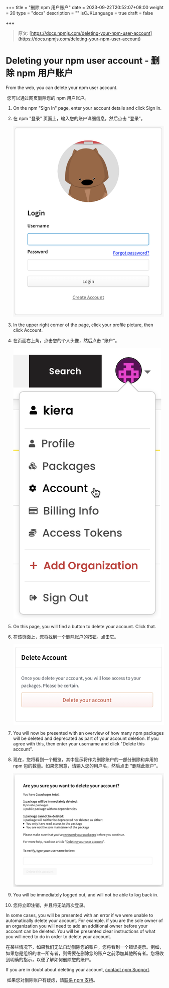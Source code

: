 +++
title = "删除 npm 用户账户"
date = 2023-09-22T20:52:07+08:00
weight = 20
type = "docs"
description = ""
isCJKLanguage = true
draft = false

+++

> 原文: [https://docs.npmjs.com/deleting-your-npm-user-account](https://docs.npmjs.com/deleting-your-npm-user-account)

# Deleting your npm user account - 删除 npm 用户账户

From the web, you can delete your npm user account.

​	您可以通过网页删除您的 npm 用户账户。

1. On the npm "Sign In" page, enter your account details and click Sign In.

2. 在 npm "登录" 页面上，输入您的账户详细信息，然后点击 "登录"。

   ![Screenshot of npm login dialog](Deletingyournpmuseraccount_img/user-login.png)

3. In the upper right corner of the page, click your profile picture, then click Account.

4. 在页面右上角，点击您的个人头像，然后点击 "账户"。

   ![Screenshot of account settings selection in user menu](Deletingyournpmuseraccount_img/account-settings.png)

5. On this page, you will find a button to delete your account. Click that.

6. 在该页面上，您将找到一个删除账户的按钮。点击它。

   ![Screenshot of button to press to delete your account](Deletingyournpmuseraccount_img/delete-your-account.png)

7. You will now be presented with an overview of how many npm packages will be deleted and deprecated as part of your account deletion. If you agree with this, then enter your username and click "Delete this account".

8. 现在，您将看到一个概览，其中显示将作为删除账户的一部分删除和弃用的 npm 包的数量。如果您同意，请输入您的用户名，然后点击 "删除此账户"。

   ![Screenshot of the confirmation screen to delete an account.](Deletingyournpmuseraccount_img/account-deletion-confirmation.png)

9. You will be immediately logged out, and will not be able to log back in.

10. 您将立即注销，并且将无法再次登录。

In some cases, you will be presented with an error if we were unable to automatically delete your account. For example. if you are the sole owner of an organization you will need to add an additional owner before your account can be deleted. You will be presented clear instructions of what you will need to do in order to delete your account.

​	在某些情况下，如果我们无法自动删除您的账户，您将看到一个错误提示。例如，如果您是组织的唯一所有者，则需要在删除您的账户之前添加其他所有者。您将收到明确的指示，以便了解如何删除您的账户。

If you are in doubt about deleting your account, [contact npm Support](https://www.npmjs.com/support).

​	如果您对删除账户有疑虑，请[联系 npm 支持](https://www.npmjs.com/support)。
